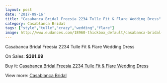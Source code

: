 ```yaml
---
layout: post
date: '2017-09-16'
title: "Casabanca Bridal Freesia 2234 Tulle Fit & Flare Wedding Dress"
category: Casablanca Bridal
tags: ["style","tulle","crazy","wedding","flare"]
image: http://www.eudances.com/18960-thickbox_default/casabanca-bridal-freesia-2234-tulle-fit-flare-wedding-dress.jpg
---
```

Casabanca Bridal Freesia 2234 Tulle Fit & Flare Wedding Dress

On Sales: **$391.99**
<a href="https://www.eudances.com/en/casablanca-bridal/5635-casabanca-bridal-freesia-2234-tulle-fit-flare-wedding-dress.html"><amp-img layout="responsive" width="600" height="600" src="//www.eudances.com/18960-thickbox_default/casabanca-bridal-freesia-2234-tulle-fit-flare-wedding-dress.jpg" alt="Casabanca Bridal Freesia 2234 Tulle Fit & Flare Wedding Dress 0" /></a>
<a href="https://www.eudances.com/en/casablanca-bridal/5635-casabanca-bridal-freesia-2234-tulle-fit-flare-wedding-dress.html"><amp-img layout="responsive" width="600" height="600" src="//www.eudances.com/18962-thickbox_default/casabanca-bridal-freesia-2234-tulle-fit-flare-wedding-dress.jpg" alt="Casabanca Bridal Freesia 2234 Tulle Fit & Flare Wedding Dress 1" /></a>
<a href="https://www.eudances.com/en/casablanca-bridal/5635-casabanca-bridal-freesia-2234-tulle-fit-flare-wedding-dress.html"><amp-img layout="responsive" width="600" height="600" src="//www.eudances.com/18961-thickbox_default/casabanca-bridal-freesia-2234-tulle-fit-flare-wedding-dress.jpg" alt="Casabanca Bridal Freesia 2234 Tulle Fit & Flare Wedding Dress 2" /></a>

Buy it: [Casabanca Bridal Freesia 2234 Tulle Fit & Flare Wedding Dress](https://www.eudances.com/en/casablanca-bridal/5635-casabanca-bridal-freesia-2234-tulle-fit-flare-wedding-dress.html "Casabanca Bridal Freesia 2234 Tulle Fit & Flare Wedding Dress")

View more: [Casablanca Bridal](https://www.eudances.com/en/4-casablanca-bridal "Casablanca Bridal")